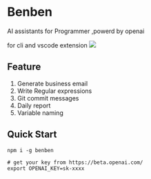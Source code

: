 # Benben
AI assistants for Programmer ,powerd by openai

for cli and vscode extension
![](https://cdn.jsdelivr.net/gh/shengxinjing/static/benben.png)
## Feature
1. Generate business email
2. Write Regular expressions
3. Git commit messages
4. Daily report
5. Variable naming


## Quick Start

```
npm i -g benben

# get your key from https://beta.openai.com/
export OPENAI_KEY=sk-xxxx 
```